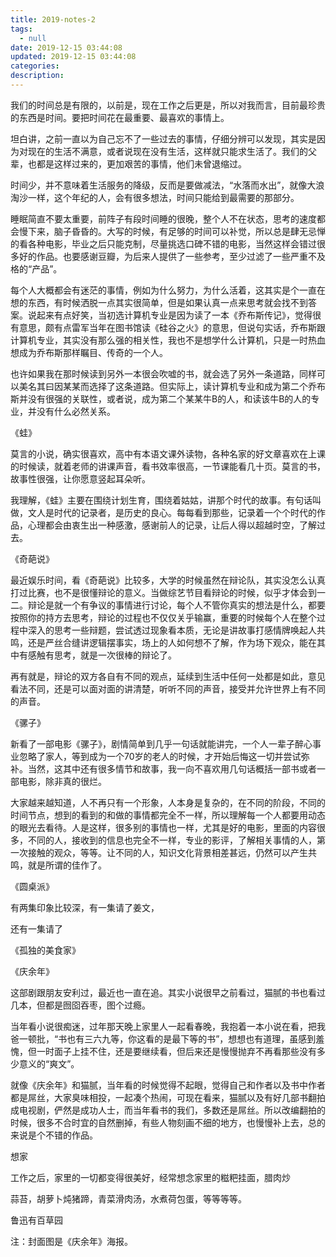 ```yaml
---
title: 2019-notes-2
tags:
  - null
date: 2019-12-15 03:44:08
updated: 2019-12-15 03:44:08
categories:
description:
---
```


<!-- more -->

我们的时间总是有限的，以前是，现在工作之后更是，所以对我而言，目前最珍贵的东西是时间。要把时间花在最重要、最喜欢的事情上。

坦白讲，之前一直以为自己忘不了一些过去的事情，仔细分辨可以发现，其实是因为对现在的生活不满意，或者说现在没有生活，这样就只能求生活了。我们的父辈，也都是这样过来的，更加艰苦的事情，他们未曾退缩过。

时间少，并不意味着生活服务的降级，反而是要做减法，“水落而水出”，就像大浪淘沙一样，这个年纪的人，会有很多想法，时间只能给到最需要的那部分。

睡眠简直不要太重要，前阵子有段时间睡的很晚，整个人不在状态，思考的速度都会慢下来，脑子昏昏的。大写的时候，有足够的时间可以补觉，所以总是肆无忌惮的看各种电影，毕业之后只能克制，尽量挑选口碑不错的电影，当然这样会错过很多好的作品。也要感谢豆瓣，为后来人提供了一些参考，至少过滤了一些严重不及格的“产品”。

每个人大概都会有迷茫的事情，例如为什么努力，为什么活着，这其实是个一直在想的东西，有时候洒脱一点其实很简单，但是如果认真一点来思考就会找不到答案。说起来有点好笑，当初选计算机专业是因为读了一本《乔布斯传记》，觉得很有意思，颇有点雷军当年在图书馆读《硅谷之火》的意思，但说句实话，乔布斯跟计算机专业，其实没有那么强的相关性，我也不是想学什么计算机，只是一时热血想成为乔布斯那样瞩目、传奇的一个人。  

也许如果我在那时候读到另外一本很会吹嘘的书，就会选了另外一条道路，同样可以美名其曰因某某而选择了这条道路。但实际上，读计算机专业和成为第二个乔布斯并没有很强的关联性，或者说，成为第二个某某牛B的人，和读该牛B的人的专业，并没有什么必然关系。

《蛙》

莫言的小说，确实很喜欢，高中有本语文课外读物，各种名家的好文章喜欢在上课的时候读，就着老师的讲课声音，看书效率很高，一节课能看几十页。莫言的书，故事性很强，让你愿意竖起耳朵听。

我理解，《蛙》主要在围绕计划生育，围绕着姑姑，讲那个时代的故事。有句话叫做，文人是时代的记录者，是历史的良心。每每看到那些，记录着一个个时代的作品，心理都会由衷生出一种感激，感谢前人的记录，让后人得以超越时空，了解过去。

《奇葩说》

最近娱乐时间，看《奇葩说》比较多，大学的时候虽然在辩论队，其实没怎么认真打过比赛，也不是很懂辩论的意义。当做综艺节目看辩论的时候，似乎才体会到一二。辩论是就一个有争议的事情进行讨论，每个人不管你真实的想法是什么，都要按照你的持方去思考，辩论的过程也不仅仅关乎输赢，重要的时候每个人在整个过程中深入的思考一些辩题，尝试透过现象看本质，无论是讲故事打感情牌唤起人共鸣，还是严丝合缝讲逻辑摆事实，场上的人如何想不了解，作为场下观众，能在其中有感触有思考，就是一次很棒的辩论了。

再有就是，辩论的双方各自有不同的观点，延续到生活中任何一处都是如此，意见看法不同，还是可以面对面的讲清楚，听听不同的声音，接受并允许世界上有不同的声音。

《骡子》

新看了一部电影《骡子》，剧情简单到几乎一句话就能讲完，一个人一辈子醉心事业忽略了家人，等到成为一个70岁的老人的时候，才开始后悔这一切并尝试弥补。当然，这其中还有很多情节和故事，我一向不喜欢用几句话概括一部书或者一部电影，除非真的很烂。

大家越来越知道，人不再只有一个形象，人本身是复杂的，在不同的阶段，不同的时间节点，想到的看到的和做的事情都完全不一样，所以理解每一个人都要用动态的眼光去看待。人是这样，很多别的事情也一样，尤其是好的电影，里面的内容很多，不同的人，接收到的信息也完全不一样，专业的影评，了解相关事情的人，第一次接触的观众，等等。让不同的人，知识文化背景相差甚远，仍然可以产生共鸣，就是所谓的佳作了。

《圆桌派》

有两集印象比较深，有一集请了姜文，

还有一集请了

《孤独的美食家》

《庆余年》

这部剧跟朋友安利过，最近也一直在追。其实小说很早之前看过，猫腻的书也看过几本，但都是囫囵吞枣，图个过瘾。

当年看小说很痴迷，过年那天晚上家里人一起看春晚，我抱着一本小说在看，把我爸一顿批，“书也有三六九等，你这看的是最下等的书”，想想也有道理，虽感到羞愧，但一时面子上挂不住，还是要继续看，但后来还是慢慢抛弃不再看那些没有多少意义的“爽文”。

就像《庆余年》和猫腻，当年看的时候觉得不起眼，觉得自己和作者以及书中作者都是屌丝，大家臭味相投，一起凑个热闹，可现在看来，猫腻以及有好几部书翻拍成电视剧，俨然是成功人士，而当年看书的我们，多数还是屌丝。所以改编翻拍的时候，很多不合时宜的自然删掉，有些人物刻画不细的地方，也慢慢补上去，总的来说是个不错的作品。

想家

工作之后，家里的一切都变得很美好，经常想念家里的糍粑挂面，腊肉炒

蒜苔，胡萝卜炖猪蹄，青菜滑肉汤，水煮荷包蛋，等等等等。

鲁迅有百草园

注：封面图是《庆余年》海报。
